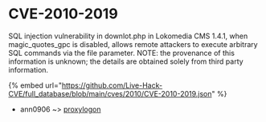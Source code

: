 # CVE-2010-2019

SQL injection vulnerability in downlot.php in Lokomedia CMS 1.4.1, when magic_quotes_gpc is disabled, allows remote attackers to execute arbitrary SQL commands via the file parameter.  NOTE: the provenance of this information is unknown; the details are obtained solely from third party information.

{% embed url="https://github.com/Live-Hack-CVE/full_database/blob/main/cves/2010/CVE-2010-2019.json" %}


* ann0906 ~> [proxylogon](https://zeste.alice-snow.ru/2010/database/cve-2010-2019/proxylogon-ann0906)